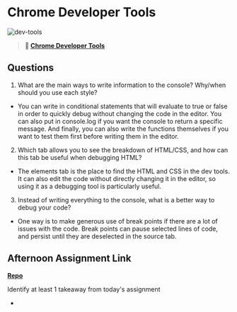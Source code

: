 # Chrome Developer Tools

![dev-tools](https://bcw.blob.core.windows.net/public/img/lesson-images/4571780153354770)

> **📖 [Chrome Developer Tools](https://codeworksacademy.com/fs-student-guide/resources/wk2/03-Chrome-Dev-Tools)**

## Questions

1. What are the main ways to write information to the console? Why/when should you use each style?

- You can write in conditional statements that will evaluate to true or false in order to quickly debug without changing the code in the editor. You can also put in console.log if you want the console to return a specific message. And finally, you can also write the functions themselves if you want to test them first before writing them in the editor.

2. Which tab allows you to see the breakdown of HTML/CSS, and how can this tab be useful when debugging HTML?

- The elements tab is the place to find the HTML and CSS in the dev tools. It can also edit the code without directly changing it in the editor, so using it as a debugging tool is particularly useful. 

3. Instead of writing everything to the console, what is a better way to debug your code?

- One way is to make generous use of break points if there are a lot of issues with the code. Break points can pause selected lines of code, and persist until they are deselected in the source tab.

## Afternoon Assignment Link

**[Repo](https://github.com/doctorgrant99/<ASSIGNMENT_REPO>)**

Identify at least 1 takeaway from today's assignment

- 
